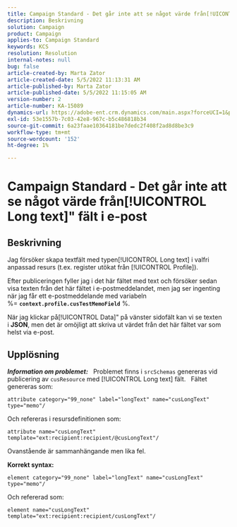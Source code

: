 ```yaml
---
title: Campaign Standard - Det går inte att se något värde från[!UICONTROL Long text]" fält i e-post
description: Beskrivning
solution: Campaign
product: Campaign
applies-to: Campaign Standard
keywords: KCS
resolution: Resolution
internal-notes: null
bug: false
article-created-by: Marta Zator
article-created-date: 5/5/2022 11:13:31 AM
article-published-by: Marta Zator
article-published-date: 5/5/2022 11:15:05 AM
version-number: 2
article-number: KA-15089
dynamics-url: https://adobe-ent.crm.dynamics.com/main.aspx?forceUCI=1&pagetype=entityrecord&etn=knowledgearticle&id=b6827162-64cc-ec11-a7b5-6045bd00dbbc
exl-id: 53e1557b-7c03-42e8-967c-b5c486818b34
source-git-commit: 6a23faae10364181be7dedc2f408f2ad8d8be3c9
workflow-type: tm+mt
source-wordcount: '152'
ht-degree: 1%

---
```


# Campaign Standard - Det går inte att se något värde från[!UICONTROL Long text]&quot; fält i e-post

## Beskrivning


Jag försöker skapa textfält med typen[!UICONTROL Long text] i valfri anpassad resurs (t.ex. register utökat från [!UICONTROL Profile]).

Efter publiceringen fyller jag i det här fältet med text och försöker sedan visa texten från det här fältet i e-postmeddelandet, men jag ser ingenting när jag får ett e-postmeddelande med variabeln %= <b>`context.profile.cusTestMemoField`</b> %.

När jag klickar på[!UICONTROL Data]&quot; på vänster sidofält kan vi se texten i <b>JSON</b>, men det är omöjligt att skriva ut värdet från det här fältet var som helst via e-post.


## Upplösning


<b>*Information om problemet:</b>*
 
Problemet finns i `srcSchemas` genereras vid publicering av `cusResource` med [!UICONTROL Long text] fält.
 
Fältet genereras som:

```
attribute category="99_none" label="longText" name="cusLongText" type="memo"/
```


Och refereras i resursdefinitionen som:

```
attribute name="cusLongText" template="ext:recipient:recipient/@cusLongText"/
```

Ovanstående är sammanhängande men lika fel.
 

<b>Korrekt syntax:</b>

```
element category="99_none" label="longText" name="cusLongText" type="memo"/
```

Och refererad som:
 

```
element name="cusLongText" template="ext:recipient:recipient/cusLongText"/
```
